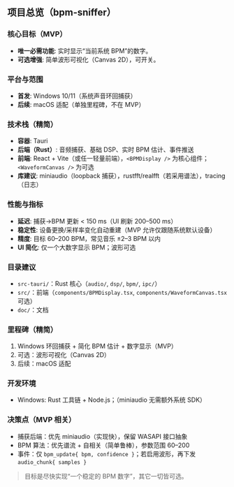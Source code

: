## 项目总览（bpm-sniffer）

### 核心目标（MVP）
- **唯一必需功能**: 实时显示“当前系统 BPM”的数字。
- **可选增强**: 简单波形可视化（Canvas 2D），可开关。

### 平台与范围
- **首发**: Windows 10/11（系统声音环回捕获）
- **后续**: macOS 适配（单独里程碑，不在 MVP）

### 技术栈（精简）
- **容器**: Tauri
- **后端（Rust）**: 音频捕获、基础 DSP、实时 BPM 估计、事件推送
- **前端**: React + Vite（或任一轻量前端），`<BPMDisplay />` 为核心组件；`<WaveformCanvas />` 为可选
- **库建议**: miniaudio（loopback 捕获），rustfft/realfft（若采用谱法），tracing（日志）

### 性能与指标
- **延迟**: 捕获→BPM 更新 < 150 ms（UI 刷新 200–500 ms）
- **稳定性**: 设备更换/采样率变化自动重建（MVP 允许仅跟随系统默认设备）
- **精度**: 目标 60–200 BPM，常见音乐 ±2–3 BPM 以内
- **UI 简化**: 仅一个大数字显示 BPM；波形可选

### 目录建议
- `src-tauri/`：Rust 核心（`audio/`, `dsp/`, `bpm/`, `ipc/`）
- `src/`：前端（`components/BPMDisplay.tsx`, `components/WaveformCanvas.tsx` 可选）
- `doc/`：文档

### 里程碑（精简）
1) Windows 环回捕获 + 简化 BPM 估计 + 数字显示（MVP）
2) 可选：波形可视化（Canvas 2D）
3) 后续：macOS 适配

### 开发环境
- Windows: Rust 工具链 + Node.js；（miniaudio 无需额外系统 SDK）

### 决策点（MVP 相关）
- 捕获后端：优先 miniaudio（实现快），保留 WASAPI 接口抽象
- BPM 算法：优先谱流 + 自相关（简单鲁棒），参数范围 60–200
- 事件：仅 `bpm_update{ bpm, confidence }`；若启用波形，再下发 `audio_chunk{ samples }`

> 目标是尽快实现“一个稳定的 BPM 数字”，其它一切皆可选。
